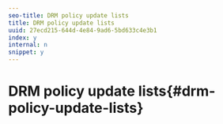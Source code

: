 ```yaml
---
seo-title: DRM policy update lists
title: DRM policy update lists
uuid: 27ecd215-644d-4e84-9ad6-5bd633c4e3b1
index: y
internal: n
snippet: y
---
```


# DRM policy update lists{#drm-policy-update-lists}

